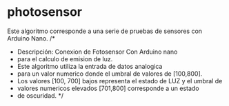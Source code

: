 # photosensor
Este algoritmo corresponde a una serie de pruebas de sensores con Arduino Nano. 
/*
 * Descripción: Conexion de Fotosensor Con Arduino nano
 * para el calculo de emision de luz.
 * Este algoritmo utiliza la entrada de datos analogica
 * para un valor numerico donde el umbral de valores de [100,800].
 * Los valores [100, 700] bajos representa el estado de LUZ y el umbral de
 * valores numericos elevados [701,800] corresponde a un estado
 * de oscuridad.
*/
